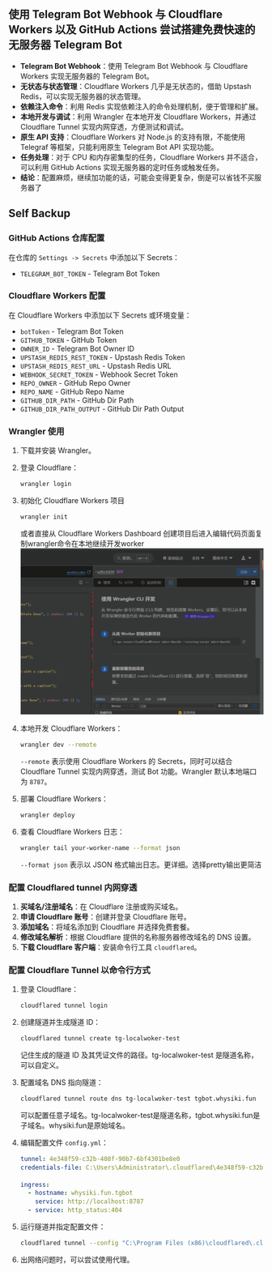 ## 使用 Telegram Bot Webhook 与 Cloudflare Workers 以及 GitHub Actions 尝试搭建免费快速的无服务器 Telegram Bot

- **Telegram Bot Webhook**：使用 Telegram Bot Webhook 与 Cloudflare Workers 实现无服务器的 Telegram Bot。
- **无状态与状态管理**：Cloudflare Workers 几乎是无状态的，借助 Upstash Redis，可以实现无服务器的状态管理。
- **依赖注入命令**：利用 Redis 实现依赖注入的命令处理机制，便于管理和扩展。
- **本地开发与调试**：利用 Wrangler 在本地开发 Cloudflare Workers，并通过 Cloudflare Tunnel 实现内网穿透，方便测试和调试。
- **原生 API 支持**：Cloudflare Workers 对 Node.js 的支持有限，不能使用 Telegraf 等框架，只能利用原生 Telegram Bot API 实现功能。
- **任务处理**：对于 CPU 和内存密集型的任务，Cloudflare Workers 并不适合，可以利用 GitHub Actions 实现无服务器的定时任务或触发任务。
- **结论**：配置麻烦，继续加功能的话，可能会变得更复杂，倒是可以省钱不买服务器了


## Self Backup

### GitHub Actions 仓库配置

在仓库的 `Settings -> Secrets` 中添加以下 Secrets：

- `TELEGRAM_BOT_TOKEN` - Telegram Bot Token

### Cloudflare Workers 配置

在 Cloudflare Workers 中添加以下 Secrets 或环境变量：

- `botToken` - Telegram Bot Token
- `GITHUB_TOKEN` - GitHub Token
- `OWNER_ID` - Telegram Bot Owner ID
- `UPSTASH_REDIS_REST_TOKEN` - Upstash Redis Token
- `UPSTASH_REDIS_REST_URL` - Upstash Redis URL
- `WEBHOOK_SECRET_TOKEN` - Webhook Secret Token
- `REPO_OWNER` - GitHub Repo Owner
- `REPO_NAME` - GitHub Repo Name
- `GITHUB_DIR_PATH` - GitHub Dir Path
- `GITHUB_DIR_PATH_OUTPUT` - GitHub Dir Path Output

### Wrangler 使用

1. 下载并安装 Wrangler。
2. 登录 Cloudflare：
   ```bash
   wrangler login
   ```
3. 初始化 Cloudflare Workers 项目 
   ```bash
   wrangler init
   ```
    或者直接从 Cloudflare Workers Dashboard 创建项目后进入编辑代码页面复制wrangler命令在本地继续开发worker
    ![alt text](images/README/image.png)
4. 本地开发 Cloudflare Workers：
   ```bash
   wrangler dev --remote
   ```
   `--remote` 表示使用 Cloudflare Workers 的 Secrets，同时可以结合 Cloudflare Tunnel 实现内网穿透，测试 Bot 功能。Wrangler 默认本地端口为 `8787`。
5. 部署 Cloudflare Workers：
   ```bash
   wrangler deploy
   ```

6. 查看 Cloudflare Workers 日志：
   ```bash
   wrangler tail your-worker-name --format json
   ```
   `--format json` 表示以 JSON 格式输出日志。更详细。选择pretty输出更简洁

### 配置 Cloudflared tunnel 内网穿透

1. **买域名/注册域名**：在 Cloudflare 注册或购买域名。
2. **申请 Cloudflare 账号**：创建并登录 Cloudflare 账号。
3. **添加域名**：将域名添加到 Cloudflare 并选择免费套餐。
4. **修改域名解析**：根据 Cloudflare 提供的名称服务器修改域名的 DNS 设置。
5. **下载 Cloudflare 客户端**：安装命令行工具 `cloudflared`。

### 配置 Cloudflare Tunnel 以命令行方式

1. 登录 Cloudflare：
   ```bash
   cloudflared tunnel login
   ```
2. 创建隧道并生成隧道 ID：
   ```bash
   cloudflared tunnel create tg-localwoker-test
   ```
   记住生成的隧道 ID 及其凭证文件的路径。tg-localwoker-test 是隧道名称，可以自定义。

3. 配置域名 DNS 指向隧道：
   ```bash
   cloudflared tunnel route dns tg-localwoker-test tgbot.whysiki.fun
   ```
   可以配置任意子域名。tg-localwoker-test是隧道名称，tgbot.whysiki.fun是子域名。whysiki.fun是原始域名。

4. 编辑配置文件 `config.yml`：
   ```yaml
   tunnel: 4e348f59-c32b-408f-90b7-6bf4301be8e0
   credentials-file: C:\Users\Administrator\.cloudflared\4e348f59-c32b-408f-90b7-6bf4301be8e0.json

   ingress:
     - hostname: whysiki.fun.tgbot
       service: http://localhost:8787
     - service: http_status:404
   ```

5. 运行隧道并指定配置文件：
   ```bash
   cloudflared tunnel --config "C:\Program Files (x86)\cloudflared\.cloudflared\config.yml" run [4e348f59-c32b-408f-90b7-6bf4301be8e0]
   ```
6. 出网络问题时，可以尝试使用代理。
